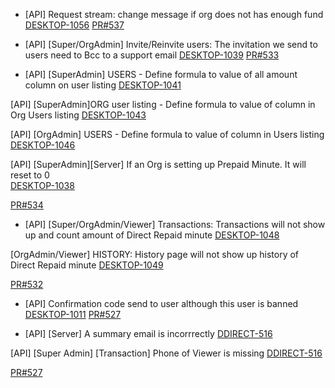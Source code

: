 - [API] Request stream: change message if org does not has enough fund
[DESKTOP-1056](https://dropin.atlassian.net/browse/DESKTOP-1056)
[PR#537](https://github.com/dropininc/dropin-api-v2/pull/537)

- [API] [Super/OrgAdmin] Invite/Reinvite users: The invitation we send to users need to Bcc to a support email
[DESKTOP-1039](https://dropin.atlassian.net/browse/DESKTOP-1039)
[PR#533](https://github.com/dropininc/dropin-api-v2/pull/533)

- [API] [SuperAdmin] USERS - Define formula to value of all amount column on user listing
[DESKTOP-1041](https://dropin.atlassian.net/browse/DESKTOP-1041)

[API] [SuperAdmin]ORG user listing - Define formula to value of column in Org Users listing
[DESKTOP-1043](https://dropin.atlassian.net/browse/DESKTOP-1043)

[API] [OrgAdmin] USERS - Define formula to value of column in Users listing
[DESKTOP-1046](https://dropin.atlassian.net/browse/DESKTOP-1046)

[API] [SuperAdmin][Server] If an Org is setting up Prepaid Minute. It will reset to 0	
[DESKTOP-1038](https://dropin.atlassian.net/browse/DESKTOP-1038)

[PR#534](https://github.com/dropininc/dropin-api-v2/pull/534) 

- [API] [Super/OrgAdmin/Viewer] Transactions: Transactions will not show up and count amount of Direct Repaid minute
[DESKTOP-1048](https://dropin.atlassian.net/browse/DESKTOP-1048)

[OrgAdmin/Viewer] HISTORY: History page will not show up history of Direct Repaid minute
[DESKTOP-1049](https://dropin.atlassian.net/browse/DESKTOP-1049)

[PR#532](https://github.com/dropininc/dropin-api-v2/pull/532)

- [API] Confirmation code send to user although this user is banned
[DESKTOP-1011](https://dropin.atlassian.net/browse/DESKTOP-1011)
[PR#527](https://github.com/dropininc/dropin-api-v2/pull/527)

- [API] [Server] A summary email is incorrrectly
[DDIRECT-516](https://dropin.atlassian.net/browse/DDIRECT-516)

[API] [Super Admin] [Transaction] Phone of Viewer is missing
[DDIRECT-516](https://dropin.atlassian.net/browse/DDIRECT-517)

[PR#527](https://github.com/dropininc/dropin-api-v2/pull/527)




